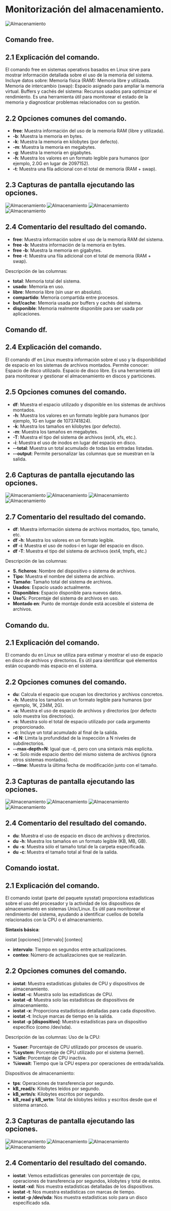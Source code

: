 # Monitorización del almacenamiento.
![Almacenamiento](imagenes/Imagen_almacenamiento.jpeg)
## Comando free.
## 2.1	Explicación del comando.
El comando free en sistemas operativos basados en Linux sirve para mostrar información detallada sobre el uso de la memoria del sistema. 
Incluye datos sobre:
Memoria física (RAM): Memoria libre y utilizada.
Memoria de intercambio (swap): Espacio asignado para ampliar la memoria virtual.
Buffers y cachés del sistema: Recursos usados para optimizar el rendimiento.
Es una herramienta útil para monitorear el estado de la memoria y diagnosticar problemas relacionados con su gestión.
## 2.2	Opciones comunes del comando.
-	__free__: Muestra información del uso de la memoria RAM (libre y utilizada).
-	__-b__: Muestra la memoria en bytes.
-	__-k__: Muestra la memoria en kilobytes (por defecto).
-	__-m__: Muestra la memoria en megabytes.
-	__-g__: Muestra la memoria en gigabytes.
-	__-h__: Muestra los valores en un formato legible para humanos (por ejemplo, 2.0G en lugar de 2097152).
-	__-t__: Muestra una fila adicional con el total de memoria (RAM + swap).
## 2.3	Capturas de pantalla ejecutando las opciones.
![Almacenamiento](imagenes/1_free.PNG)
![Almacenamiento](imagenes/2_free.PNG)
![Almacenamiento](imagenes/3_free.PNG)
![Almacenamiento](imagenes/4_free.PNG)

## 2.4 Comentario del resultado del comando.
-	**free**: Muestra información sobre el uso de la memoria RAM del sistema.
-	**free -b**: Muestra información de la memoria en bytes.
-	**free -b**: Muestra la memoria en gigabytes.
-	**free -t**: Muestra una fila adicional con el total de memoria (RAM + swap).
  
Descripción de las columnas:
-	__total__: Memoria total del sistema.
-	__usado__: Memoria en uso.
-	__libre__: Memoria libre (sin usar en absoluto).
-	__compartido__: Memoria compartida entre procesos.
-	__buf/cache__: Memoria usada por buffers y cachés del sistema.
-	__disponible__: Memoria realmente disponible para ser usada por aplicaciones.
## Comando df.
## 2.4	Explicación del comando.
El comando df en Linux muestra información sobre el uso y la disponibilidad de espacio en los sistemas de archivos montados. Permite conocer:
Espacio de disco utilizado.
Espacio de disco libre.
Es una herramienta útil para monitorear y gestionar el almacenamiento en discos y particiones.
## 2.5	Opciones comunes del comando.
-	**df**: Muestra el espacio utilizado y disponible en los sistemas de archivos montados.
-	**-h**: Muestra los valores en un formato legible para humanos (por ejemplo, 1G en lugar de 1073741824).
-	**-k**: Muestra los tamaños en kilobytes (por defecto).
-	**-m**: Muestra los tamaños en megabytes.
-	**-T**: Muestra el tipo del sistema de archivos (ext4, xfs, etc.).
-	**-i**: Muestra el uso de inodos en lugar del espacio en disco.
-	**--total**: Muestra un total acumulado de todas las entradas listadas.
-	**--output**: Permite personalizar las columnas que se muestran en la salida.
## 2.6	Capturas de pantalla ejecutando las opciones.
![Almacenamiento](imagenes/1_df.PNG)
![Almacenamiento](imagenes/2_df.PNG)
![Almacenamiento](imagenes/3_df.PNG)
![Almacenamiento](imagenes/4_df.PNG)

## 2.7	Comentario del resultado del comando.
-	**df**: Muestra información sistema de archivos montados, tipo, tamaño, etc.
-	**df -h**: Muestra los valores en un formato legible.
-	**df -i**: Muestra el uso de nodos-i en lugar del espacio en disco.
-	**df -T**: Muestra el tipo del sistema de archivos (ext4, tmpfs, etc.)
  
Descripción de las columnas:
-	__S. ficheros__: Nombre del dispositivo o sistema de archivos.
-	__Tipo__: Muestra el nombre del sistema de archivo.
-	__Tamaño__: Tamaño total del sistema de archivos.
-	__Usados__: Espacio usado actualmente.
-	__Disponibles__: Espacio disponible para nuevos datos.
-	__Uso%__: Porcentaje del sistema de archivos en uso.
-	__Montado en__: Punto de montaje donde está accesible el sistema de archivos.
## Comando du.
## 2.1	Explicación del comando.
El comando du en Linux se utiliza para estimar y mostrar el uso de espacio en disco de archivos y directorios. Es útil para identificar qué elementos están ocupando más espacio en el sistema.
## 2.2	Opciones comunes del comando.
-	**du**: Calcula el espacio que ocupan los directorios y archivos concretos.
-	**-h**: Muestra los tamaños en un formato legible para humanos (por ejemplo, 1K, 234M, 2G).
-	**-a**: Muestra el uso de espacio de archivos y directorios (por defecto solo muestra los directorios).
-	**-s**: Muestra solo el total de espacio utilizado por cada argumento proporcionado.
-	**-c**: Incluye un total acumulado al final de la salida.
-	**-d N**: Limita la profundidad de la inspección a N niveles de subdirectorios.
-	**--max-depth=N**: Igual que -d, pero con una sintaxis más explícita.
-	**-x**: Solo mide espacio dentro del mismo sistema de archivos (ignora otros sistemas montados).
-	**--time**: Muestra la última fecha de modificación junto con el tamaño.
## 2.3	Capturas de pantalla ejecutando las opciones.
![Almacenamiento](imagenes/1_du.PNG)
![Almacenamiento](imagenes/2_du.PNG)
![Almacenamiento](imagenes/3_du.PNG)
![Almacenamiento](imagenes/4_du.PNG)

## 2.4	Comentario del resultado del comando.
-	**du**: Muestra el uso de espacio en disco de archivos y directorios.
-	**du -h**: Muestra los tamaños en un formato legible (KB, MB, GB).
-	**du -s**: Muestra sólo el tamaño total de la carpeta especificada.
-	**du -c**: Muestra el tamaño total al final de la salida.
## Comando iostat.
## 2.1	Explicación del comando.
El comando iostat (parte del paquete sysstat) proporciona estadísticas sobre el uso del procesador y la actividad de los dispositivos de almacenamiento en sistemas Unix/Linux. Es útil para monitorear el rendimiento del sistema, ayudando a identificar cuellos de botella relacionados con la CPU o el almacenamiento.

**Sintaxis básica**:

iostat [opciones] [intervalo] [conteo]

-	**intervalo**: Tiempo en segundos entre actualizaciones.
-	**conteo**: Número de actualizaciones que se realizarán.
## 2.2	Opciones comunes del comando.
-	**iostat**: Muestra estadísticas globales de CPU y dispositivos de almacenamiento.
-	**iostat -c**: Muestra solo las estadísticas de CPU.
-	**iostat -d**: Muestra solo las estadísticas de dispositivos de almacenamiento.
-	**iostat -x**: Proporciona estadísticas detalladas para cada dispositivo.
-	**iostat -t**: Incluye marcas de tiempo en la salida.
-	**iostat -p [dispositivo]**: Muestra estadísticas para un dispositivo específico (como /dev/sda).

Descripción de las columnas:
Uso de la CPU:
-	__%user__: Porcentaje de CPU utilizado por procesos de usuario.
-	__%system__: Porcentaje de CPU utilizado por el sistema (kernel).
-	__%idle__: Porcentaje de CPU inactiva.
-	__%iowait__: Tiempo que la CPU espera por operaciones de entrada/salida.

Dispositivos de almacenamiento:
-	**tps**: Operaciones de transferencia por segundo.
-	**kB_read/s**: Kilobytes leídos por segundo.
-	**kB_wrtn/s**: Kilobytes escritos por segundo.
-	**kB_read y kB_wrtn**: Total de kilobytes leídos y escritos desde que el sistema arrancó.
## 2.3	Capturas de pantalla ejecutando las opciones.
![Almacenamiento](imagenes/1_iostat.PNG)
![Almacenamiento](imagenes/2_iostat.PNG)
![Almacenamiento](imagenes/3_iostat.PNG)
![Almacenamiento](imagenes/4_iostat.PNG)

## 2.4	Comentario del resultado del comando.
-	**iostat**: Vemos estadísticas generales con porcentaje de cpu, operaciones de transferencia por segundos, kilobytes y total de estos.
-	**iostat -xd**: Nos muestra estadísticas detalladas de los dispositivos.
-	**iostat -t**: Nos muestra estadísticas con marcas de tiempo.
-	**iostat -p /dev/sda**: Nos muestra estadísticas solo para un disco específicado sda.
